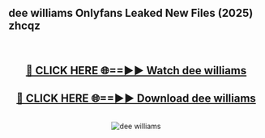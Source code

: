 <h2>dee williams Onlyfans Leaked New Files (2025) zhcqz</h2>
<br>
<div align="center">
<h2><a href="https://mediafiles.top/dee_williams&ref=git" rel="nofollow">🔴 CLICK HERE 🌐==►► Watch dee williams</a></h2>
<h2><a href="https://mediafiles.top/dee_williams&ref=git" rel="nofollow">🔴 CLICK HERE 🌐==►► Download dee williams</a></h2>
<br>
<a href="https://mediafiles.top/dee_williams&ref=git" rel="nofollow" data-target="animated-image.originalLink"><img src="https://i.ibb.co.com/xMMVF88/686577567.gif" alt="dee williams" style="max-width: 100%; display: inline-block;" data-target="animated-image.originalImage"></a>
</div>
<br>
<br>